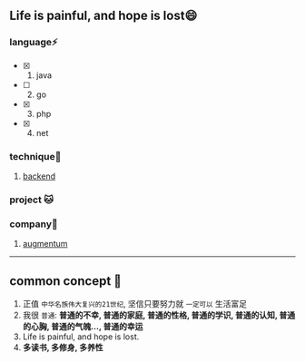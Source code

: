 ## Life is painful, and hope is lost😄

### language⚡

- [x] 1. java
- [ ] 2. go
- [x] 3. php
- [x] 4. net

### technique🌱

1. [backend](/technique/backend.md)

### project :cat: 

### company🔭

1. [augmentum](./company/augmentum/augmentum.md)

---

## common concept 💬

1. 正值 `中华名族伟大复兴的21世纪`, 坚信只要努力就 `一定可以` 生活富足
2. 我很 `普通`: **普通的不幸, 普通的家庭, 普通的性格, 普通的学识, 普通的认知, 普通的心胸, 普通的气魄..., 普通的幸运**
3. Life is painful, and hope is lost.
4. **多读书, 多修身, 多养性**

<!--
**Alice52/Alice52** is a ✨ _special_ ✨ repository because its `README.md` (this file) appears on your GitHub profile.

Here are some ideas to get you started:
- 👋
- 🔭 I’m currently working on ...
- 🌱 I’m currently learning ...
- 👯 I’m looking to collaborate on ...
- 🤔 I’m looking for help with ...
- 💬 Ask me about ...
- 📫 How to reach me: ...
- 😄 Pronouns: ...
- ⚡ Fun fact: ...
-->
